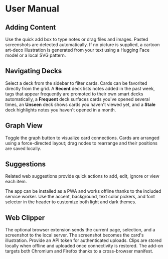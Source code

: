 # User Manual

## Adding Content
Use the quick add box to type notes or drag files and images. Pasted screenshots are detected automatically. If no picture is supplied, a cartoon art-deco illustration is generated from your text using a Hugging Face model or a local SVG pattern.

## Navigating Decks
Select a deck from the sidebar to filter cards. Cards can be favorited directly from the grid. A **Recent** deck lists notes added in the past week, tags that appear frequently are promoted to their own smart decks automatically, a **Frequent** deck surfaces cards you've opened several times, an **Unseen** deck shows cards you haven't viewed yet, and a **Stale** deck highlights notes you haven't opened in a month.

## Graph View
Toggle the graph button to visualize card connections. Cards are arranged using a force-directed layout; drag nodes to rearrange and their positions are saved locally.

## Suggestions
Related web suggestions provide quick actions to add, edit, ignore or view each item.

The app can be installed as a PWA and works offline thanks to the included service worker. Use the accent, background, text color pickers, and font selector in the header to customize both light and dark themes.

## Web Clipper
The optional browser extension sends the current page, selection, and a screenshot to the local server. The screenshot becomes the card's illustration. Provide an API token for authenticated uploads. Clips are stored locally when offline and uploaded once connectivity is restored. The add-on targets both Chromium and Firefox thanks to a cross-browser manifest.
